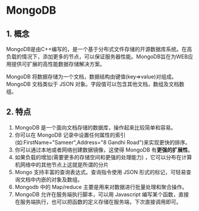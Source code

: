 # MongoDB
## 1. 概念
MongoDB是由C++编写的，是一个基于分布式文件存储的开源数据库系统。在高负载的情况下，添加更多的节点，可以保证服务器性能。MongoDB旨在为WEB应用提供可扩展的高性能数据存储解决方案。

MongoDB 将数据存储为一个文档，数据结构由键值(key=>value)对组成。MongoDB 文档类似于 JSON 对象。字段值可以包含其他文档，数组及文档数组。

## 2. 特点
1. MongoDB 是一个面向文档存储的数据库，操作起来比较简单和容易。
2. 你可以在 MongoDB 记录中设置任何属性的索引 (如:FirstName="Sameer",Address="8 Gandhi Road")来实现更快的排序。
3. 你可以通过本地或者网络创建数据镜像，这使得 MongoDB 有**更强的扩展性**。
4. 如果负载的增加(需要更多的存储空间和更强的处理能力) ，它可以分布在计算机网络中的其他节点上这就是所谓的分片
5. Mongo 支持丰富的查询表达式。查询指令使用 JSON 形式的标记，可轻易查询文档中内嵌的对象及数组。
6. Mongodb 中的 Map/reduce 主要是用来对数据进行批量处理和聚合操作。
7. MongoDB 允许在服务端执行脚本，可以用 Javascript 编写某个函数，直接在服务端执行，也可以把函数的定义存储在服务端，下次直接调用即可。



